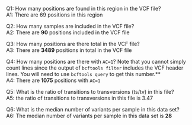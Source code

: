 Q1: How many positions are found in this region in the VCF file?\
A1: There are 69 positions in this region


Q2: How many samples are included in the VCF file? \
A2: There are **90** positions included in the VCF file


Q3: How many positions are there total in the VCF file?\
A3: There are **3489** positions in total in the VCF file


Q4: How many positions are there with `AC=1`? Note that you cannot simply count lines since the output of `bcftools filter` includes the VCF header lines. You will need to use `bcftools query` to get this number.**\
A4: There are **1075** positions with `AC=1`


Q5: What is the ratio of transitions to transversions (ts/tv) in this file?\
A5: the ratio of transitions to transversions in this file is 3.47


Q6: What is the median number of variants per sample in this data set? \
A6: The median number of variants per sample in this data set is **28**
